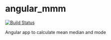 angular_mmm
===========

[![Build Status](https://travis-ci.org/makakoa/angular_mmm.svg)](https://travis-ci.org/makakoa/angular_mmm)

Angular app to calculate mean median and mode


